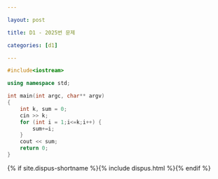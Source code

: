 ```yaml
---

layout: post

title: D1 - 2025번 문제

categories: [d1]

---
```


~~~cpp
#include<iostream>

using namespace std;

int main(int argc, char** argv)
{
    int k, sum = 0;
    cin >> k;
	for (int i = 1;i<=k;i++) {
		sum+=i;
	}	
    cout << sum;
	return 0;
}
~~~

{% if site.dispus-shortname %}{% include dispus.html %}{% endif %}